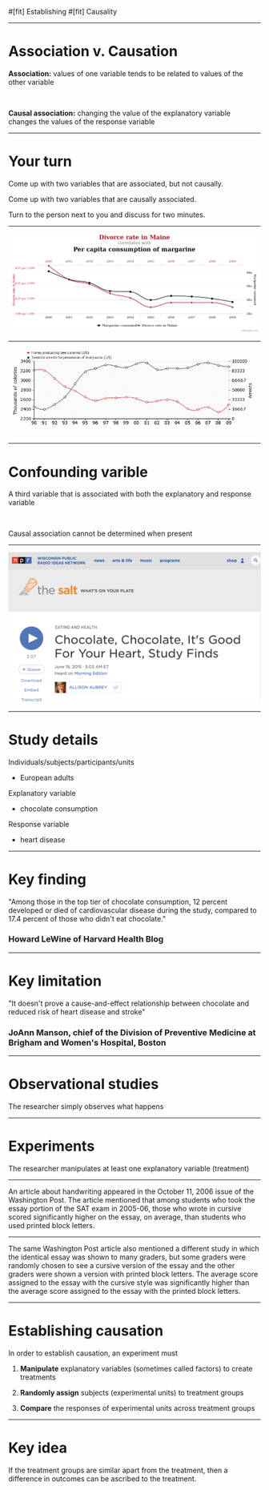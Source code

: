 #[fit] Establishing
#[fit] Causality

---

# Association v. Causation

**Association:** values of one variable tends to be related to values of the other variable

<br>

**Causal association:** changing the value of the explanatory variable changes the values of the response variable

---

# Your turn

Come up with two variables that are associated, but not causally.  <br>

Come up with two variables that are causally associated.  <br>

Turn to the person next to you and discuss for two minutes. 

---

![fit](06-causality/margarine.png)

---

![fit](06-causality/bees.png)

---

# Confounding varible

A third variable that is associated with both the explanatory and response variable

<br>

Causal association cannot be determined when present

---

![](06-causality/chocolate-study.png)

---

# Study details

Individuals/subjects/participants/units 

- European adults

Explanatory variable

- chocolate consumption

Response variable

- heart disease

---

# Key finding

"Among those in the top tier of chocolate consumption, 12 percent developed or died of cardiovascular disease during the study, compared to 17.4 percent of those who didn't eat chocolate."

### Howard LeWine of Harvard Health Blog

---

# Key limitation

"It doesn't prove a cause-and-effect relationship between chocolate and reduced risk of heart disease and stroke" 

### JoAnn Manson, chief of the Division of Preventive Medicine at Brigham and Women's Hospital, Boston

---

# Observational studies

The researcher simply observes what happens

---

# Experiments

The researcher manipulates at least one explanatory variable (treatment)


---

An article about handwriting appeared in the October 11, 2006 issue of the Washington Post. The article mentioned that among students who took the essay portion of the SAT exam in 2005-06, those who wrote in cursive scored significantly higher on the essay, on average, than students who used printed block letters.


---

The same Washington Post article also mentioned a different study in which the identical essay was shown to many graders, but some graders were randomly chosen to see a cursive version of the essay and the other graders were shown a version with printed block letters. The average score assigned to the essay with the cursive style was significantly higher than the average score assigned to the essay with the printed block letters.

---

# Establishing causation

In order to establish causation, an experiment must

1. **Manipulate** explanatory variables (sometimes called factors) to create treatments <br>

2. **Randomly assign** subjects (experimental units) to treatment groups <br>

3. **Compare** the responses of experimental units across treatment groups

---

# Key idea

If the treatment groups are similar apart from the treatment, then a difference in outcomes can be ascribed to the treatment.